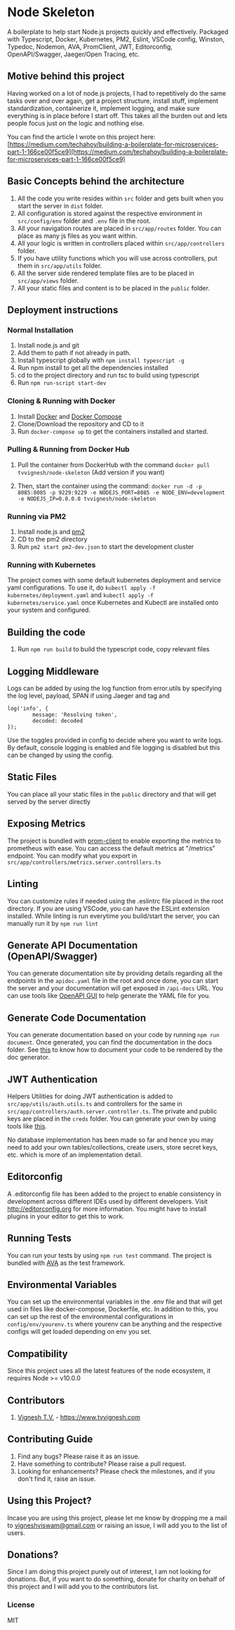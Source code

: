 # Node Skeleton

A boilerplate to help start Node.js projects quickly and effectively. Packaged with Typescript, Docker, Kubernetes, PM2, Eslint, VSCode config, Winston, Typedoc, Nodemon, AVA, PromClient, JWT, Editorconfig, OpenAPI/Swagger, Jaeger/Open Tracing, etc.

## Motive behind this project

Having worked on a lot of node.js projects, I had to repetitively do the same tasks over and over again, get a project structure, install stuff, implement standardization, containerize it, implement logging, and make sure everything is in place before I start off. This takes all the burden out and lets people focus just on the logic and nothing else. 

You can find the article I wrote on this project here: [https://medium.com/techahoy/building-a-boilerplate-for-microservices-part-1-166ce00f5ce9](https://medium.com/techahoy/building-a-boilerplate-for-microservices-part-1-166ce00f5ce9)

## Basic Concepts behind the architecture

1. All the code you write resides within `src` folder and gets built when you start the server in `dist` folder.
2. All configuration is stored against the respective environment in `src/config/env` folder and `.env` file in the root.
3. All your navigation routes are placed in `src/app/routes` folder. You can place as many js files as you want within.
4. All your logic is written in controllers placed within `src/app/controllers` folder.
5. If you have utility functions which you will use across controllers, put them in `src/app/utils` folder.
6. All the server side rendered template files are to be placed in `src/app/views` folder.
7. All your static files and content is to be placed in the `public` folder.

## Deployment instructions

### Normal Installation

1. Install node.js and git
2. Add them to path if not already in path.
3. Install typescript globally with `npm install typescript -g`
4. Run npm install to get all the dependencies installed
5. cd to the project directory and run tsc to build using typescript
6. Run `npm run-script start-dev`

### Cloning & Running with Docker

1. Install [Docker](https://www.docker.com/) and [Docker Compose](https://docs.docker.com/compose/)
2. Clone/Download the repository and CD to it
2. Run `docker-compose up` to get the containers installed and started.

### Pulling & Running from Docker Hub

1. Pull the container from DockerHub with the command `docker pull tvvignesh/node-skeleton` (Add version if you want)

2. Then, start the container using the command:
`docker run -d -p 8085:8085 -p 9229:9229 -e NODEJS_PORT=8085 -e NODE_ENV=development -e NODEJS_IP=0.0.0.0 tvvignesh/node-skeleton`


### Running via PM2

1. Install node.js and [pm2](https://github.com/Unitech/pm2)
2. CD to the pm2 directory
3. Run `pm2 start pm2-dev.json` to start the development cluster


### Running with Kubernetes

The project comes with some default kubernetes deployment and service yaml configurations. To use it, do `kubectl apply -f kubernetes/deployment.yaml` and `kubectl apply -f kubernetes/service.yaml` once Kubernetes and Kubectl are installed onto your system and configured.

## Building the code

1. Run `npm run build` to build the typescript code, copy relevant files

## Logging Middleware

Logs can be added by using the log function from error.utils by specifying the log level, payload, SPAN if using Jaeger and tag and 

```
log('info', {
		message: 'Resolving token',
		decoded: decoded
});
```

Use the toggles provided in config to decide where you want to write logs. By default, console logging is enabled and file logging is disabled but this can be changed by using the config.

## Static Files

You can place all your static files in the `public` directory and that will get served by the server directly

## Exposing Metrics

The project is bundled with [prom-client](https://github.com/siimon/prom-client) to enable exporting the metrics to prometheus with ease. You can access the default metrics at "/metrics" endpoint. You can modify what you export in `src/app/controllers/metrics.server.controllers.ts`

## Linting

You can customize rules if needed using the .eslintrc file placed in the root directory. If you are using VSCode, you can have the ESLint extension installed. While linting is run everytime you build/start the server, you can manually run it by `npm run lint`

## Generate API Documentation (OpenAPI/Swagger)

You can generate documentation site by providing details regarding all the endpoints in the `apidoc.yaml` file in the root and once done, you can start the server and your documentation will get exposed in `/api-docs` URL. You can use tools like [OpenAPI GUI](https://mermade.github.io/openapi-gui/) to help generate the YAML file for you.

## Generate Code Documentation

You can generate documentation based on your code by running `npm run document`. Once generated, you can find the documentation in the docs folder. See [this](http://typedoc.org/guides/doccomments/) to know how to document your code to be rendered by the doc generator.

## JWT Authentication

Helpers Utilities for doing JWT authentication is added to `src/app/utils/auth.utils.ts` and controllers for the same in `src/app/controllers/auth.server.controller.ts`. The private and public keys are placed in the `creds` folder. You can generate your own by using tools like [this](http://travistidwell.com/jsencrypt/demo/).

No database implementation has been made so far and hence you may need to add your own tables/collections, create users, store secret keys, etc. which is more of an implementation detail.

## Editorconfig

A .editorconfig file has been added to the project to enable consistency in development across different IDEs used by different developers. Visit http://editorconfig.org for more information. You might have to install plugins in your editor to get this to work.

## Running Tests

You can run your tests by using `npm run test` command. The project is bundled with [AVA](https://github.com/avajs/ava) as the test framework.

## Environmental Variables

You can set up the environmental variables in the .env file and that will get used in files like docker-compose, Dockerfile, etc. In addition to this, you can set up the rest of the environmental configurations in `config/env/yourenv.ts` where yourenv can be anything and the respective configs will get loaded depending on env you set.

## Compatibility

Since this project uses all the latest features of the node ecosystem, it requires Node >= v10.0.0

## Contributors

1. <a href="https://github.com/tvvignesh">Vignesh T.V.</a> - https://www.tvvignesh.com

## Contributing Guide

1. Find any bugs? Please raise it as an issue.
2. Have something to contribute? Please raise a pull request.
3. Looking for enhancements? Please check the milestones, and if you don't find it, raise an issue.

## Using this Project?

Incase you are using this project, please let me know by dropping me a mail to vigneshviswam@gmail.com or raising an issue, I will add you to the list of users.

## Donations?

Since I am doing this project purely out of interest, I am not looking for donations. But, if you want to do something, donate for charity on behalf of this project and I will add you to the contributors list.

### License

MIT
